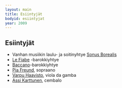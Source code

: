 ```yaml
---
layout: main
title: Esiintyjät
bodyid: esiintyjat
year: 2009
---
```


## Esiintyjät

- Vanhan musiikin laulu- ja soitinyhtye [Sonus Borealis](sonus-borealis/)
- [Le Fiabe](le-fiabe/) -barokkiyhtye
- [Baccano](baccano/)-barokkiyhtye
- [Pia Freund](regina-caeli/#pia-freund), sopraano
- [Varpu Haavisto](regina-caeli/#varpu-haavisto), viola da gamba
- [Assi Karttunen](regina-caeli/#assi-karttunen), cembalo

